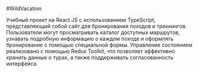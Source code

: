 #WildVacation

Учебный проект на React JS с использованием TypeScript, представляющий собой сайт для бронирования походов и треккингов. Пользователи могут просматривать каталог доступных маршрутов, узнавать подробную информацию о каждом походе и оформлять бронирование с помощью специальной формы. Управление состоянием реализовано с помощью Redux Toolkit, что позволяет эффективно хранить данные о турах, а также поддерживать согласованность интерфейса.
